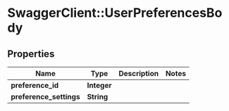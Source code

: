 # SwaggerClient::UserPreferencesBody

## Properties
Name | Type | Description | Notes
------------ | ------------- | ------------- | -------------
**preference_id** | **Integer** |  | 
**preference_settings** | **String** |  | 


